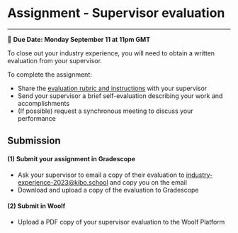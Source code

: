 
# Assignment - Supervisor evaluation
-----

<aside>
  
  📝 **Due Date: Monday September 11 at 11pm GMT**
 
</aside>

To close out your industry experience, you will need to obtain a written evaluation from your supervisor.

To complete the assignment:
- Share the <a href="https://docs.google.com/document/d/1k4CAKEqU6CU26PzQq9AlPT7a8VKCg_mR95XNqSVCwpw/edit?usp=sharing" target="_blank">evaluation rubric and instructions</a> with your supervisor 
- Send your supervisor a brief self-evaluation describing your work and accomplishments
- (If possible) request a synchronous meeting to discuss your performance

## Submission

#### (1) Submit your assignment in Gradescope
- Ask your supervisor to email a copy of their evaluation to industry-experience-2023@kibo.school and copy you on the email 
- Download and upload a copy of the evaluation to Gradescope


#### (2) Submit in Woolf
- Upload a PDF copy of your supervisor evaluation to the Woolf Platform




